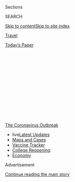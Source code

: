 <div id="app">

<div>

<div>

<div>

<div class="NYTAppHideMasthead css-1q2w90k e1suatyy0">

<div class="section css-ui9rw0 e1suatyy2">

<div class="css-eph4ug er09x8g0">

<div class="css-6n7j50">

</div>

<span class="css-1dv1kvn">Sections</span>

<div class="css-10488qs">

<span class="css-1dv1kvn">SEARCH</span>

</div>

[Skip to content](#site-content)[Skip to site
index](#site-index)

</div>

<div id="masthead-section-label" class="css-1wr3we4 eaxe0e00">

[Travel](https://www.nytimes3xbfgragh.onion/section/travel)

</div>

<div class="css-10698na e1huz5gh0">

</div>

</div>

<div id="masthead-bar-one" class="section hasLinks css-15hmgas e1csuq9d3">

<div class="css-uqyvli e1csuq9d0">

</div>

<div class="css-1uqjmks e1csuq9d1">

</div>

<div class="css-9e9ivx">

[](https://myaccount.nytimes3xbfgragh.onion/auth/login?response_type=cookie&client_id=vi)

</div>

<div class="css-1bvtpon e1csuq9d2">

[Today’s
Paper](https://www.nytimes3xbfgragh.onion/section/todayspaper)

</div>

</div>

</div>

</div>

<div data-aria-hidden="false">

<div id="site-content" data-role="main">

<div>

<div class="css-1aor85t" style="opacity:0.000000001;z-index:-1;visibility:hidden">

<div class="css-1hqnpie">

<div class="css-epjblv">

<span class="css-17xtcya">[Travel](/section/travel)</span><span class="css-x15j1o">|</span><span class="css-fwqvlz">I’m
a U.S. Citizen. Where in the World Can I
Go?</span>

</div>

<div class="css-k008qs">

<div class="css-1iwv8en">

<span class="css-18z7m18"></span>

<div>

</div>

</div>

<span class="css-1n6z4y">https://nyti.ms/38z4mHg</span>

<div class="css-1705lsu">

<div class="css-4xjgmj">

<div class="css-4skfbu" data-role="toolbar" data-aria-label="Social Media Share buttons, Save button, and Comments Panel with current comment count" data-testid="share-tools">

  - 
  - 
  - 
  - 
    
    <div class="css-6n7j50">
    
    </div>

  - 

</div>

</div>

</div>

</div>

</div>

</div>

<div id="NYT_TOP_BANNER_REGION" class="css-13pd83m">

<div>

<div id="styln-prism-menu-1592847958612" class="section interactive-content interactive-size-medium css-1edisqu">

<div class="css-17ih8de interactive-body">

<div id="scroll-container" class="css-1gj85ro">

[<span class="styln-title-wrap"><span class="css-1pje3qr">The
Coronavirus</span><span class="css-1pje3qr">
Outbreak</span></span>](https://www.nytimes3xbfgragh.onion/news-event/coronavirus?action=click&pgtype=Article&state=default&region=TOP_BANNER&context=storylines_menu)

  - <span class="css-kqxiym" data-emphasize="true">live</span>[Latest
    Updates](https://www.nytimes3xbfgragh.onion/2020/08/04/world/coronavirus-cases.html?action=click&pgtype=Article&state=default&region=TOP_BANNER&context=storylines_menu)
  - [Maps and
    Cases](https://www.nytimes3xbfgragh.onion/interactive/2020/us/coronavirus-us-cases.html?action=click&pgtype=Article&state=default&region=TOP_BANNER&context=storylines_menu)
  - [Vaccine
    Tracker](https://www.nytimes3xbfgragh.onion/interactive/2020/science/coronavirus-vaccine-tracker.html?action=click&pgtype=Article&state=default&region=TOP_BANNER&context=storylines_menu)
  - [College
    Reopening](https://www.nytimes3xbfgragh.onion/2020/08/02/us/covid-college-reopening.html?action=click&pgtype=Article&state=default&region=TOP_BANNER&context=storylines_menu)
  - [Economy](https://www.nytimes3xbfgragh.onion/live/2020/08/04/business/stock-market-today-coronavirus?action=click&pgtype=Article&state=default&region=TOP_BANNER&context=storylines_menu)

</div>

</div>

</div>

</div>

</div>

<div id="top-wrapper" class="css-1sy8kpn">

<div id="top-slug" class="css-l9onyx">

Advertisement

</div>

[Continue reading the main
story](#after-top)

<div class="ad top-wrapper" style="text-align:center;height:100%;display:block;min-height:250px">

<div id="top" class="place-ad" data-position="top" data-size-key="top">

</div>

</div>

<div id="after-top">

</div>

</div>

<div>

<div id="sponsor-wrapper" class="css-1hyfx7x">

<div id="sponsor-slug" class="css-19vbshk">

Supported by

</div>

[Continue reading the main
story](#after-sponsor)

<div id="sponsor" class="ad sponsor-wrapper" style="text-align:center;height:100%;display:block">

</div>

<div id="after-sponsor">

</div>

</div>

<div class="css-186x18t">

</div>

<div class="css-1vkm6nb ehdk2mb0">

# I’m a U.S. Citizen. Where in the World Can I Go?

</div>

For Americans eager to resume international travel, here are the
countries that currently allow U.S. citizens to enter, though there may
be restrictions.

<div class="css-79elbk" data-testid="photoviewer-wrapper">

<div class="css-z3e15g" data-testid="photoviewer-wrapper-hidden">

</div>

<div class="css-1a48zt4 ehw59r15" data-testid="photoviewer-children">

![<span class="css-16f3y1r e13ogyst0" data-aria-hidden="true">Ecuador is
allowing U.S. citizens to visit, but they must isolate for 14 days and
have a negative Covid-19
test. </span><span class="css-cnj6d5 e1z0qqy90" itemprop="copyrightHolder"><span class="css-1ly73wi e1tej78p0">Credit...</span><span><span>Tony
Cenicola/The New York
Times</span></span></span>](https://static01.graylady3jvrrxbe.onion/images/2020/07/07/travel/07where-can-americans-go11/merlin_103973719_edd1db17-0057-4559-ac9f-0441cce6cb1a-articleLarge.jpg?quality=75&auto=webp&disable=upscale)

</div>

</div>

<div class="css-18e8msd">

<div class="css-vp77d3 epjyd6m0">

<div class="css-1baulvz">

By <span class="css-1baulvz last-byline" itemprop="name">Karen
Schwartz</span>

</div>

</div>

  - 
    
    <div class="css-ld3wwf e16638kd2">
    
    Published July 7, 2020Updated July 31,
    2020
    
    </div>

  - 
    
    <div class="css-4xjgmj">
    
    <div class="css-pvvomx" data-role="toolbar" data-aria-label="Social Media Share buttons, Save button, and Comments Panel with current comment count" data-testid="share-tools">
    
      - 
      - 
      - 
      - 
        
        <div class="css-6n7j50">
        
        </div>
    
      - 
    
    </div>
    
    </div>

</div>

</div>

<div class="section meteredContent css-1r7ky0e" name="articleBody" itemprop="articleBody">

<div class="css-1fanzo5 StoryBodyCompanionColumn">

<div class="css-53u6y8">

Even as many countries remain off-limits to American visitors because of
the high rate of coronavirus within the United States, others have
started to welcome, and in some cases woo, U.S. citizens to come spend
their tourist dollars. Still, would-be
[vacationers](https://www.nytimes3xbfgragh.onion/2020/07/16/travel/virus-vacation.html)
generally face a host of conditions and a lot of traveler beware.

The U.S. State Department continues its [Global Level 4 Health
Advisory](https://travel.state.gov/content/travel/en/traveladvisories/COVID-19-Country-Specific-Information.html),
which cautions against international travel because of the pandemic.
However, it is also posting country-specific information as restrictions
loosen.

*\[Have an update for this list? Email us at*
[*travelrestrictions@NYTimes.com*](mailto:travelrestrictions@NYTimes.com)*.\]*

Getting there is only part of the equation. Countries have their own
[Covid-19](https://www.nytimes3xbfgragh.onion/2020/07/16/travel/virus-vacation.html)
mitigation measures that might include curfews or curtailed activities
and services; most standard travel insurance policies won’t cover
medical or travel expenses related to the coronavirus; and borders can
close and flights be canceled with little warning, stranding people in
foreign countries. In addition, the Centers for Disease Control and
Prevention
[advises](https://www.cdc.gov/coronavirus/2019-ncov/travelers/after-travel-precautions.html)
Americans to avoid contact with others for 14 days after they return
from international travel.

</div>

</div>

<div class="css-1fanzo5 StoryBodyCompanionColumn">

<div class="css-53u6y8">

Here is a list of countries, in alphabetical order, that as of early
July were open to U.S. citizens, or are expected to open soon.

</div>

</div>

<div class="css-79elbk" data-testid="photoviewer-wrapper">

<div class="css-z3e15g" data-testid="photoviewer-wrapper-hidden">

</div>

<div class="css-1a48zt4 ehw59r15" data-testid="photoviewer-children">

![<span class="css-16f3y1r e13ogyst0" data-aria-hidden="true">Albania is
open to tourists, but the number of cases there has been
increasing. </span><span class="css-cnj6d5 e1z0qqy90" itemprop="copyrightHolder"><span class="css-1ly73wi e1tej78p0">Credit...</span><span>Gent
Shkullaku/Agence France-Presse — Getty
Images</span></span>](https://static01.graylady3jvrrxbe.onion/images/2020/07/07/travel/07where-can-americans-go4/merlin_173609214_0a9ceaba-3409-45e0-a4e3-1dab8ee81009-articleLarge.jpg?quality=75&auto=webp&disable=upscale)

</div>

</div>

<div class="css-1fanzo5 StoryBodyCompanionColumn">

<div class="css-53u6y8">

### [ALBANIA](https://al.usembassy.gov/updates_covid19/)

Albania reopened its borders in early June with enhanced screening and
quarantine measures in place. However, because the number of coronavirus
cases in the country has been increasing, the U.S. Embassy in Albania
has suspended all but emergency
services.

</div>

</div>

<div class="css-79elbk" data-testid="photoviewer-wrapper">

<div class="css-z3e15g" data-testid="photoviewer-wrapper-hidden">

</div>

<div class="css-1a48zt4 ehw59r15" data-testid="photoviewer-children">

<div class="css-1xdhyk6 erfvjey0">

<span class="css-1ly73wi e1tej78p0">Image</span>

<div class="css-zjzyr8">

<div data-testid="lazyimage-container" style="height:257.77777777777777px">

</div>

</div>

</div>

<span class="css-16f3y1r e13ogyst0" data-aria-hidden="true">Visiting
Antigua requires a negative test for
Covid-19.</span><span class="css-cnj6d5 e1z0qqy90" itemprop="copyrightHolder"><span class="css-1ly73wi e1tej78p0">Credit...</span><span>Robert
Rausch for The New York
Times</span></span>

</div>

</div>

<div class="css-1fanzo5 StoryBodyCompanionColumn">

<div class="css-53u6y8">

### [ANTIGUA and BARBUDA](https://visitantiguabarbuda.com/travel-advisory/)

Travelers must provide a certificate of a negative Covid-19 test taken
within seven days of arrival. Without proof, the government can require
visitors to quarantine or to be tested and pick up the $100 expense.
Temperatures will be checked at the airport and people are asked to
register with the Ministry of Health, Wellness and the Environment.
Visitors must have a mask and wear it in public or face a possible fine
of $5,000 or up to 6 months in jail. “Persons traveling to Antigua and
Barbuda from countries where there are outbreaks of Covid-19,” may be
required to quarantine, according to the Antigua Barbuda Tourism
Authority.

</div>

</div>

<div class="css-79elbk" data-testid="photoviewer-wrapper">

<div class="css-z3e15g" data-testid="photoviewer-wrapper-hidden">

</div>

<div class="css-1a48zt4 ehw59r15" data-testid="photoviewer-children">

<div class="css-1xdhyk6 erfvjey0">

<span class="css-1ly73wi e1tej78p0">Image</span>

<div class="css-zjzyr8">

<div data-testid="lazyimage-container" style="height:257.77777777777777px">

</div>

</div>

</div>

<span class="css-16f3y1r e13ogyst0" data-aria-hidden="true">Aruba plans
to begin admitting U.S. this
month. </span><span class="css-cnj6d5 e1z0qqy90" itemprop="copyrightHolder"><span class="css-1ly73wi e1tej78p0">Credit...</span><span>Scott
Baker for The New York Times</span></span>

</div>

</div>

<div class="css-1fanzo5 StoryBodyCompanionColumn">

<div class="css-53u6y8">

### [ARUBA](https://www.aruba.com/us/traveler-health-requirements)

Aruba first opened to Canada, Europe and most other Caribbean countries
on July 1, with U.S. travelers admitted as of July 10, under certain
conditions.

Residents from nearly half the states are considered to be at higher
risk of Covid-19, and must upload proof of a negative test taken between
12 and 72 hours before flying or they won’t be allowed to board their
flight. Residents of the other states have the option of uploading a
test or having one taken at the airport in Oranjestad. The airport tests
are done at the expense of travelers, who must quarantine at their
lodging for up to 24 hours while awaiting results.

Island guests must purchase mandatory Aruba Visitors Insurance to cover
up to $75,000 in expenses should they test positive for Covid-19 during
their stay. According to an [online
calculator](https://www.arubavisitorsinsurance.com/calculator), the
premium for most visitors over age 15 who are staying for a week would
be just over $100, and about $10 for those under 15.

Masks are mandatory on the flight for anyone over age 15 and in the
airport, but not elsewhere.

</div>

</div>

<div>

</div>

<div class="css-1fanzo5 StoryBodyCompanionColumn">

<div class="css-53u6y8">

### [THE BAHAMAS](https://opm.gov.bs/national-address/)

[The
Bahamas](https://www.bahamas.com/pressroom/bahamas-ministry-tourism-aviation-statement-executive-order-amid-rising-covid-19-cases)
has been wrestling with how to contain the coronavirus after the
nation’s [reopening](https://www.bahamas.com/tourism-reopening) led to
a spike in cases. As of late July, the country is again open to
commercial flights from the United States, but travelers must quarantine
for 14 days upon arrival and all inter-island travel is halted.

Despite the quarantine requirement, anyone over age 10 arriving in the
country must still upload proof of a negative test for the virus taken
within 10 day of their travel date. All visitors must also have an
approved Health Visa, which should be filled out at least 72 hours
before departure.

In addition, weekend lockdowns are in effect and a daily curfew will
confine tourists to their hotel property between 10 p.m. and 5 a.m. All
public and private beaches and parks are closed, including those at
hotels and resorts.

</div>

</div>

<div class="css-1fanzo5 StoryBodyCompanionColumn">

<div class="css-53u6y8">

*\[*[*Thinking of traveling within the U.S.? Here’s where you can
go*](https://www.nytimes3xbfgragh.onion/2020/07/10/travel/state-travel-restrictions.html)*.\]*

</div>

</div>

<div class="css-79elbk" data-testid="photoviewer-wrapper">

<div class="css-z3e15g" data-testid="photoviewer-wrapper-hidden">

</div>

<div class="css-1a48zt4 ehw59r15" data-testid="photoviewer-children">

<div class="css-1xdhyk6 erfvjey0">

<span class="css-1ly73wi e1tej78p0">Image</span>

<div class="css-zjzyr8">

<div data-testid="lazyimage-container" style="height:258.4222222222222px">

</div>

</div>

</div>

<span class="css-16f3y1r e13ogyst0" data-aria-hidden="true">JetBlue is
planning to resume flights to Barbados in late
July. </span><span class="css-cnj6d5 e1z0qqy90" itemprop="copyrightHolder"><span class="css-1ly73wi e1tej78p0">Credit...</span><span>Gina
Francesca for The New York
Times</span></span>

</div>

</div>

<div class="css-1fanzo5 StoryBodyCompanionColumn">

<div class="css-53u6y8">

### [BARBADOS](https://gisbarbados.gov.bb/blog/commercial-air-traffic-resumes-july-12-with-protocols/)

Commercial flights to Barbados resumed on July 12, and JetBlue is
tentatively set to return on July 25 with four weekly flights out of New
York’s Kennedy Airport, according to a spokeswoman with [Barbados
Tourism
Marketing](https://www.visitbarbados.org).

<div id="NYT_MAIN_CONTENT_1_REGION" class="css-9tf9ac">

<div>

<div id="styln-covid-updates-world" class="section interactive-content interactive-size-medium css-1ftcdic">

<div class="css-17ih8de interactive-body">

<div id="styln-briefing-block" data-asset-id="QXJ0aWNsZTpueXQ6Ly9hcnRpY2xlLzNhNGMwYWI5LWIwY2QtNWQwOS1hZTgwLTdjMGU3ZTA1OWQ2OA==">

<div class="briefing-block-header-section">

# [Latest Updates: Global Coronavirus Outbreak](https://www.nytimes3xbfgragh.onion/2020/08/04/world/coronavirus-cases.html?action=click&pgtype=Article&state=default&region=MAIN_CONTENT_1&context=storylines_live_updates)

<div class="briefing-block-ts">

Updated 2020-08-04T20:50:09.557Z

</div>

</div>

  - [Novavax sees encouraging results from two studies of its
    experimental
    vaccine.](https://www.nytimes3xbfgragh.onion/2020/08/04/world/coronavirus-cases.html?action=click&pgtype=Article&state=default&region=MAIN_CONTENT_1&context=storylines_live_updates#link-1228a480)
  - [Public and private schools in Maryland and elsewhere are divided
    over in-person
    instruction.](https://www.nytimes3xbfgragh.onion/2020/08/04/world/coronavirus-cases.html?action=click&pgtype=Article&state=default&region=MAIN_CONTENT_1&context=storylines_live_updates#link-4825b93)
  - [The United Nations calls on policymakers to ‘plan thoroughly for
    school
    reopenings.’](https://www.nytimes3xbfgragh.onion/2020/08/04/world/coronavirus-cases.html?action=click&pgtype=Article&state=default&region=MAIN_CONTENT_1&context=storylines_live_updates#link-50f7386d)

<div class="briefing-block-footer">

<div class="briefing-block-footer-meta">

[See more
updates](https://www.nytimes3xbfgragh.onion/2020/08/04/world/coronavirus-cases.html?action=click&pgtype=Article&state=default&region=MAIN_CONTENT_1&context=storylines_live_updates)

</div>

<div class="briefing-block-briefinglinks">

<span>More live coverage:</span>
[Markets](https://www.nytimes3xbfgragh.onion/live/2020/08/04/business/stock-market-today-coronavirus?action=click&pgtype=Article&state=default&region=MAIN_CONTENT_1&context=storylines_live_updates)

</div>

</div>

</div>

</div>

</div>

</div>

</div>

Travelers are expected to have the results of a negative Covid-19 test
performed no more than 72 hours before arrival. If not, one will be
taken upon landing or at a testing center at a designated hotel, and the
person will need to quarantine while awaiting results.

Visitors also undergo a temperature check; need to complete an
embarkation/disembarkation card that will ask personal health questions
related to Covid-19; and must wear a mask at the airport.

Travelers from high risk settings may be monitored daily for possible
symptoms with a follow-up coronavirus test on day seven. If the
follow-up test is negative, the monitoring is discontinued. If a second
test is not done, the monitoring will continue for 14 days. Travelers
from moderate risk countries will be monitored for seven
days.

### [BELARUS](https://by.usembassy.gov/u-s-citizen-services/covid-19-information/)

Travelers arriving in Belarus from the United States do not have to
self-quarantine. Temperature screening will be done at Minsk National
Airport. Different travel requirements may be in place for countries
that travelers transit en route from the United States.

The U.S. Embassy in Belarus
[advises](https://by.usembassy.gov/u-s-citizen-services/covid-19-information/):
“Due to border closures and flight cancellations, options for departing
Belarus are increasingly limited. Those wishing to depart Belarus should
immediately take advantage of remaining
flights.”

</div>

</div>

<div class="css-79elbk" data-testid="photoviewer-wrapper">

<div class="css-z3e15g" data-testid="photoviewer-wrapper-hidden">

</div>

<div class="css-1a48zt4 ehw59r15" data-testid="photoviewer-children">

<div class="css-1xdhyk6 erfvjey0">

<span class="css-1ly73wi e1tej78p0">Image</span>

<div class="css-zjzyr8">

<div data-testid="lazyimage-container" style="height:257.77777777777777px">

</div>

</div>

</div>

<span class="css-16f3y1r e13ogyst0" data-aria-hidden="true">Ambergris-Caye
in Belize. The country is planning on an Aug. 15
reopening.</span><span class="css-cnj6d5 e1z0qqy90" itemprop="copyrightHolder"><span class="css-1ly73wi e1tej78p0">Credit...</span><span>Benedict
Kim for The New York
Times</span></span>

</div>

</div>

<div class="css-1fanzo5 StoryBodyCompanionColumn">

<div class="css-53u6y8">

### [BELIZE](https://belizetourismboard.org/belize-covid-19-update-for-travellers/)

Belize has scheduled an Aug. 15 reopening. Arriving guests who have
proof of a negative Covid-19 test within the previous three days can use
a “fast track” entry lane, while others will have to pay for and undergo
testing at the airport. Anyone testing positive won’t be allowed to
leave the country, but instead must isolate for at least 14 days at the
passenger’s expense.

Visitors must stay at a “Tourism Gold Standard” hotel, which can offer
full services, thereby lessening the interaction with locals. No rental
cars will be available at first, and parks and tourist sites will only
be accessible with an approved tour operator. Face masks are required in
public.

</div>

</div>

<div class="css-79elbk" data-testid="photoviewer-wrapper">

<div class="css-z3e15g" data-testid="photoviewer-wrapper-hidden">

</div>

<div class="css-1a48zt4 ehw59r15" data-testid="photoviewer-children">

<div class="css-1xdhyk6 erfvjey0">

<span class="css-1ly73wi e1tej78p0">Image</span>

<div class="css-zjzyr8">

<div data-testid="lazyimage-container" style="height:257.77777777777777px">

</div>

</div>

</div>

<span class="css-16f3y1r e13ogyst0" data-aria-hidden="true">Bermuda has
an extensive Covid-19 plan in
place. </span><span class="css-cnj6d5 e1z0qqy90" itemprop="copyrightHolder"><span class="css-1ly73wi e1tej78p0">Credit...</span><span>Tony
Cenicola/The New York
Times</span></span>

</div>

</div>

<div class="css-1fanzo5 StoryBodyCompanionColumn">

<div class="css-53u6y8">

### [BERMUDA](https://www.gotobermuda.com/bta/press-release/bermuda-tourism-authority-update)

Bermuda has an extensive screening process in place and requires a $75
fee to cover the cost of mandatory in-country Covid-19 tests given at
the airport and again on day three, seven and 14 of a traveler’s stay.
Visitors are also asked to bring a thermometer and a face mask.

In addition to being tested at the airport, anyone 10 and older is asked
to provide proof of a negative coronavirus test taken within three days
of their flight to Bermuda (although tests taken within five days will
be accepted). Those with proof of a negative test still must quarantine
at their hotel for about eight hours pending the results of their
airport test. Those arriving without proof of a negative test are
confined to their accommodation for three days.

All travelers must complete an online travel authorization form within
48 hours of their flight, then take and record their temperature twice a
day for the first 14 days of their visit. Face masks are also required.

</div>

</div>

<div class="css-1fanzo5 StoryBodyCompanionColumn">

<div class="css-53u6y8">

### [CROATIA](https://mup.gov.hr/uzg-covid/english/286212)

Members of European Union countries can enter Croatia for any reason,
but American tourists may visit only with proof of paid accommodation.

Travelers must present a negative result for a Covid-19 test taken
within the previous 48 hours. If they have an older test result, the
person can enter, but must self-quarantine until they can show another
negative test, which would be taken at their own expense. Those without
negative results must self-quarantine for 14
days.

### [DOMINICAN REPUBLIC](https://www.godominicanrepublic.com/newsroom/coronavirus/)

The Dominican Republic reopened to tourists on July 1. Visitors must
complete a Health Affidavit that attests that they haven’t experienced
any Covid-19 symptoms in the past 72 hours. A temperature check will be
taken at the airport. Anyone with a fever or other coronavirus symptoms
will be tested. Hotels are also required to check a guest’s temperature
when they arrive, as are operators of water excursions. Curfews are in
effect in many
places.

</div>

</div>

<div class="css-79elbk" data-testid="photoviewer-wrapper">

<div class="css-z3e15g" data-testid="photoviewer-wrapper-hidden">

</div>

<div class="css-1a48zt4 ehw59r15" data-testid="photoviewer-children">

<div class="css-1xdhyk6 erfvjey0">

<span class="css-1ly73wi e1tej78p0">Image</span>

<div class="css-zjzyr8">

<div data-testid="lazyimage-container" style="height:257.77777777777777px">

</div>

</div>

</div>

<span class="css-16f3y1r e13ogyst0" data-aria-hidden="true">The
Ecuadorian capital,
Quito. </span><span class="css-cnj6d5 e1z0qqy90" itemprop="copyrightHolder"><span class="css-1ly73wi e1tej78p0">Credit...</span><span>Tony
Cenicola/The New York Times</span></span>

</div>

</div>

<div class="css-1fanzo5 StoryBodyCompanionColumn">

<div class="css-53u6y8">

### [ECUADOR](https://ec.usembassy.gov/covid-19-information-ecu-2/)

The United States is continuing to help repatriate Americans who stayed
in Ecuador when the pandemic closed down travel. [Those wanting to visit
the country](https://ec.usembassy.gov/covid-19-information-ecu-2/) need
to quarantine for 14 days in government-designated temporary housing or
hotels. In addition, all arriving passengers must have proof of a
negative Covid-19 test within the previous seven days, or agree to
undergo a test in the country. The government has restricted movement
throughout the country and there are curfews
imposed.

### [EGYPT](https://eg.usembassy.gov/u-s-citizen-services/covid-19-information/)

Egypt has restarted international flights. It is unclear what
restrictions, if any, have been put in place. [The State Department
website](https://eg.usembassy.gov/u-s-citizen-services/covid-19-information/)
says that Egypt has a 14-day quarantine period, but [media
reports](https://www.thenational.ae/lifestyle/travel/travelling-to-egypt-during-the-coronavirus-pandemic-here-s-what-you-need-to-know-1.1042458)
have contradicted
that.

</div>

</div>

<div class="css-79elbk" data-testid="photoviewer-wrapper">

<div class="css-z3e15g" data-testid="photoviewer-wrapper-hidden">

</div>

<div class="css-1a48zt4 ehw59r15" data-testid="photoviewer-children">

<div class="css-1xdhyk6 erfvjey0">

<span class="css-1ly73wi e1tej78p0">Image</span>

<div class="css-zjzyr8">

<div data-testid="lazyimage-container" style="height:257.77777777777777px">

</div>

</div>

</div>

<span class="css-16f3y1r e13ogyst0" data-aria-hidden="true">In Tahiti,
as in all of French Polynesia, travelers must show proof of a negative
Covid-19
test.</span><span class="css-cnj6d5 e1z0qqy90" itemprop="copyrightHolder"><span class="css-1ly73wi e1tej78p0">Credit...</span><span>Suliane
Favennec/Agence France-Presse — Getty Images</span></span>

</div>

</div>

<div class="css-1fanzo5 StoryBodyCompanionColumn">

<div class="css-53u6y8">

### [FRENCH POLYNESIA](https://tahititourisme.com/en-us/covid-19/)

Travelers to French Polynesia, including the islands of Tahiti and Bora
Bora, must show proof of a negative Covid-19 test taken within the
previous 72 hours in order to board their flights. Those arriving at the
airport will be given a test kit for the virus that contains an oral and
nasal swab, and on the fourth day in the islands, the visitor must
complete the self-test. Tourists must also complete an electronic entry
form attesting that they have travel insurance that would cover
coronavirus expenses, or agreeing to personally assume all
costs.

### [IRELAND](https://www.tourismireland.com/Press-Releases/2020/March/COVID-19-coronavirus)

Authorities are asking nonessential travelers not to visit the Republic
of Ireland, but those who do are asked to self-quarantine for 14
days.

</div>

</div>

<div class="css-79elbk" data-testid="photoviewer-wrapper">

<div class="css-z3e15g" data-testid="photoviewer-wrapper-hidden">

</div>

<div class="css-1a48zt4 ehw59r15" data-testid="photoviewer-children">

<div class="css-1xdhyk6 erfvjey0">

<span class="css-1ly73wi e1tej78p0">Image</span>

<div class="css-zjzyr8">

<div data-testid="lazyimage-container" style="height:257.77777777777777px">

</div>

</div>

</div>

<span class="css-16f3y1r e13ogyst0" data-aria-hidden="true">Jamaica is
requiring visitors to stay within a defined tourism
zone. </span><span class="css-cnj6d5 e1z0qqy90" itemprop="copyrightHolder"><span class="css-1ly73wi e1tej78p0">Credit...</span><span>Robert
Rausch for The New York Times</span></span>

</div>

</div>

<div class="css-1fanzo5 StoryBodyCompanionColumn">

<div class="css-53u6y8">

### [JAMAICA](https://www.visitjamaica.com/travelauthorization/)

Tourists age 12 and older arriving from New York, Florida, Arizona and
Texas must upload a negative Covid-19 test that was taken within 10 days
of their arrival date. All passengers must complete a Travel
Authorization screening form within 72 hours of their trip and present
it at the airport or they will not be allowed to board their flight.

Arriving passengers will have their temperatures taken and be asked
screening questions. If they are considered at high risk, they may be
required to take a Covid-19 test. Anyone tested must quarantine at their
accommodation until the results are available, generally within 48
hours. Those who test positive must isolate at their hotel or at a
government facility.

All tourists staying at hotels, villas or guesthouses must remain within
a designated tourist corridor, where operators have been trained in
Covid-19 protocols. Masks must be worn in all common areas.

Visitors staying at a private residence are required to quarantine there
for 14 days, leaving only once per day to get necessities.

</div>

</div>

<div class="css-1fanzo5 StoryBodyCompanionColumn">

<div class="css-53u6y8">

The rules are in effect until July 31, though they may be
extended.

</div>

</div>

<div class="css-79elbk" data-testid="photoviewer-wrapper">

<div class="css-z3e15g" data-testid="photoviewer-wrapper-hidden">

</div>

<div class="css-1a48zt4 ehw59r15" data-testid="photoviewer-children">

<div class="css-1xdhyk6 erfvjey0">

<span class="css-1ly73wi e1tej78p0">Image</span>

<div class="css-zjzyr8">

<div data-testid="lazyimage-container" style="height:257.77777777777777px">

</div>

</div>

</div>

<span class="css-16f3y1r e13ogyst0" data-aria-hidden="true">Kosovo
reportedly has no restrictions on international
visitors. </span><span class="css-cnj6d5 e1z0qqy90" itemprop="copyrightHolder"><span class="css-1ly73wi e1tej78p0">Credit...</span><span>Danielle
Villasana for The New York Times</span></span>

</div>

</div>

<div class="css-1fanzo5 StoryBodyCompanionColumn">

<div class="css-53u6y8">

### [KOSOVO](https://xk.usembassy.gov/coronavirus/)

Kosovo is reportedly open to visitors with no restrictions for Covid-19.
However, the U.S. Embassy in Kosovo says that some U.S. citizens are
being denied boarding in the United States because they cannot prove
they are residents or citizens of Kosovo. For the latest information,
the embassy recommends checking with it or with the airline before a
flight.

### [LEBANON](https://lb.usembassy.gov/covid-19-information/)

Visitors must show negative results for a coronavirus test taken in the
previous four days, and, if they are staying for more than a week,
submit to another test given at the airport at the airline’s expense. If
they arrive without a test result, they will be tested at the airport
and retested 72 hours later. The passenger must self-quarantine while
awaiting the results of the second test, which is at the traveler’s
expense. Foreigners must also have proof of insurance that would cover
any costs associated with the
coronavirus.

</div>

</div>

<div class="css-79elbk" data-testid="photoviewer-wrapper">

<div class="css-z3e15g" data-testid="photoviewer-wrapper-hidden">

</div>

<div class="css-1a48zt4 ehw59r15" data-testid="photoviewer-children">

<div class="css-1xdhyk6 erfvjey0">

<span class="css-1ly73wi e1tej78p0">Image</span>

<div class="css-zjzyr8">

<div data-testid="lazyimage-container" style="height:257.77777777777777px">

</div>

</div>

</div>

<span class="css-16f3y1r e13ogyst0" data-aria-hidden="true">In the
Maldives, those who have symptoms will be tested for Covid-19, and
health authorities will also check some people at
random.</span><span class="css-cnj6d5 e1z0qqy90" itemprop="copyrightHolder"><span class="css-1ly73wi e1tej78p0">Credit...</span><span>Adam
Dean for The New York Times</span></span>

</div>

</div>

<div class="css-1fanzo5 StoryBodyCompanionColumn">

<div class="css-53u6y8">

### [MALDIVES](https://visitmaldives.com/en/covid19-updates)

Those who have symptoms will be tested for Covid-19, and health
authorities will also check some people at random, at government
expense. Those without symptoms or positive tests are not required to
quarantine. A health declaration form must be filled out 24 hours before
the flight and again before departure.

Visitors must have a confirmed booking at a tourist facility and the
entire vacation needs to be at the same hotel, except when
transiting.

</div>

</div>

<div class="css-79elbk" data-testid="photoviewer-wrapper">

<div class="css-z3e15g" data-testid="photoviewer-wrapper-hidden">

</div>

<div class="css-1a48zt4 ehw59r15" data-testid="photoviewer-children">

<div class="css-1xdhyk6 erfvjey0">

<span class="css-1ly73wi e1tej78p0">Image</span>

<div class="css-zjzyr8">

<div data-testid="lazyimage-container" style="height:265.5111111111111px">

</div>

</div>

</div>

<span class="css-16f3y1r e13ogyst0" data-aria-hidden="true">Land
crossings from the United States to Mexico are closed, but visitors can
arrive by
plane. </span><span class="css-cnj6d5 e1z0qqy90" itemprop="copyrightHolder"><span class="css-1ly73wi e1tej78p0">Credit...</span><span>Adrian
Wilson for The New York
Times</span></span>

</div>

</div>

<div class="css-1fanzo5 StoryBodyCompanionColumn">

<div class="css-53u6y8">

### [MEXICO](https://mx.usembassy.gov/health-alert-u-s-embassy-mexico-city-mexico/)

Land crossings between the United States and Mexico remain closed until
at least [late
August,](https://www.nytimes3xbfgragh.onion/aponline/2020/07/16/us/politics/ap-us-virus-outbreak-north-america-borders.html?searchResultPosition=6)
but U.S. visitors can arrive by plane. Tourists may be subject to
temperature checks and other health screenings, and those showing
symptoms may be asked to quarantine voluntarily.

Many Mexican states are open only for essential services, while others
are allowed to operate at reduced capacity. However, some local
authorities have also imposed their own restrictions, so would-be
travelers should check with local sources for the latest updates. The
mayor of Tulum, for instance, [has reportedly threatened to arrest or
fine
people](https://www.reuters.com/article/us-health-coronavirus-mexico-restriction/mexico-tightens-coronavirus-curbs-in-tourist-spots-other-pockets-idUSKCN24H3E6)
for not wearing face
masks.

</div>

</div>

<div class="css-79elbk" data-testid="photoviewer-wrapper">

<div class="css-z3e15g" data-testid="photoviewer-wrapper-hidden">

</div>

<div class="css-1a48zt4 ehw59r15" data-testid="photoviewer-children">

<div class="css-1xdhyk6 erfvjey0">

<span class="css-1ly73wi e1tej78p0">Image</span>

<div class="css-zjzyr8">

<div data-testid="lazyimage-container" style="height:259.7111111111111px">

</div>

</div>

</div>

<span class="css-16f3y1r e13ogyst0" data-aria-hidden="true">North
Macedonia has no requirements for testing or
self-isolation. </span><span class="css-cnj6d5 e1z0qqy90" itemprop="copyrightHolder"><span class="css-1ly73wi e1tej78p0">Credit...</span><span>Georgi
Licovski/EPA, via Shutterstock</span></span>

</div>

</div>

<div class="css-1fanzo5 StoryBodyCompanionColumn">

<div class="css-53u6y8">

### [NORTH MACEDONIA](https://mk.usembassy.gov/covid-19-information/)

There are no requirements for a Covid-19 test or self-isolation for
[North
Macedonia,](https://www.nytimes3xbfgragh.onion/2019/05/17/travel/republic-of-north-macedonia-balkans.html)
which has been going by that name only since last year (it was
previously just Macedonia). Masks are required in closed public
spaces.

<div id="NYT_MAIN_CONTENT_3_REGION" class="css-9tf9ac">

<div>

<div id="styln-prism-freeform-1594220623585" class="section interactive-content interactive-size-medium css-1ftcdic">

<div class="css-17ih8de interactive-body">

<div id="prism-freeform-block-85410" class="css-19mumt8" data-role="complementary" data-storyline="The Coronavirus Outbreak" data-truncated="true" tabindex="0">

<div class="css-a8d9oz">

<div class="css-eb027h">

[](https://www.nytimes3xbfgragh.onion/news-event/coronavirus?action=click&pgtype=Article&state=default&region=MAIN_CONTENT_3&context=storylines_faq)

### The Coronavirus Outbreak ›

#### Frequently Asked Questions

Updated August 4, 2020

  - #### I have antibodies. Am I now immune?
    
      - As of right now,[that seems likely, for at least several
        months.](https://www.nytimes3xbfgragh.onion/2020/07/22/health/covid-antibodies-herd-immunity.html?action=click&pgtype=Article&state=default&region=MAIN_CONTENT_3&context=storylines_faq)
        There have been frightening accounts of people suffering what
        seems to be a second bout of Covid-19. But experts say these
        patients may have a drawn-out course of infection, with the
        virus taking a slow toll weeks to months after initial exposure.
        People infected with the coronavirus typically
        [produce](https://www.nature.com/articles/s41586-020-2456-9)
        immune molecules called antibodies, which are [protective
        proteins made in response to an
        infection](https://www.nytimes3xbfgragh.onion/2020/05/07/health/coronavirus-antibody-prevalence.html?action=click&pgtype=Article&state=default&region=MAIN_CONTENT_3&context=storylines_faq)[.
        These antibodies
        may](https://www.nytimes3xbfgragh.onion/2020/05/07/health/coronavirus-antibody-prevalence.html?action=click&pgtype=Article&state=default&region=MAIN_CONTENT_3&context=storylines_faq)
        last in the body [only two to three
        months](https://www.nature.com/articles/s41591-020-0965-6),
        which may seem worrisome, but that’s perfectly normal after an
        acute infection subsides, said Dr. Michael Mina, an immunologist
        at Harvard University. It may be possible to get the coronavirus
        again, but it’s highly unlikely that it would be possible in a
        short window of time from initial infection or make people
        sicker the second time.

  - #### I’m a small-business owner. Can I get relief?
    
      - The [stimulus bills enacted in
        March](https://www.nytimes3xbfgragh.onion/article/small-business-loans-stimulus-grants-freelancers-coronavirus.html?action=click&pgtype=Article&state=default&region=MAIN_CONTENT_3&context=storylines_faq)
        offer help for the millions of American small businesses. Those
        eligible for aid are businesses and nonprofit organizations with
        fewer than 500 workers, including sole proprietorships,
        independent contractors and freelancers. Some larger companies
        in some industries are also eligible. The help being offered,
        which is being managed by the Small Business Administration,
        includes the Paycheck Protection Program and the Economic Injury
        Disaster Loan program. But lots of folks have [not yet seen
        payouts.](https://www.nytimes3xbfgragh.onion/interactive/2020/05/07/business/small-business-loans-coronavirus.html?action=click&pgtype=Article&state=default&region=MAIN_CONTENT_3&context=storylines_faq)
        Even those who have received help are confused: The rules are
        draconian, and some are stuck sitting on [money they don’t know
        how to
        use.](https://www.nytimes3xbfgragh.onion/2020/05/02/business/economy/loans-coronavirus-small-business.html?action=click&pgtype=Article&state=default&region=MAIN_CONTENT_3&context=storylines_faq)
        Many small-business owners are getting less than they expected
        or [not hearing anything at
        all.](https://www.nytimes3xbfgragh.onion/2020/06/10/business/Small-business-loans-ppp.html?action=click&pgtype=Article&state=default&region=MAIN_CONTENT_3&context=storylines_faq)

  - #### What are my rights if I am worried about going back to work?
    
      - Employers have to provide [a safe
        workplace](https://www.osha.gov/SLTC/covid-19/standards.html)
        with policies that protect everyone equally. [And if one of your
        co-workers tests positive for the coronavirus, the
        C.D.C.](https://www.nytimes3xbfgragh.onion/article/coronavirus-money-unemployment.html?action=click&pgtype=Article&state=default&region=MAIN_CONTENT_3&context=storylines_faq)
        has said that [employers should tell their
        employees](https://www.cdc.gov/coronavirus/2019-ncov/community/guidance-business-response.html)
        -- without giving you the sick employee’s name -- that they may
        have been exposed to the virus.

  - #### Should I refinance my mortgage?
    
      - [It could be a good
        idea,](https://www.nytimes3xbfgragh.onion/article/coronavirus-money-unemployment.html?action=click&pgtype=Article&state=default&region=MAIN_CONTENT_3&context=storylines_faq)
        because mortgage rates have [never been
        lower.](https://www.nytimes3xbfgragh.onion/2020/07/16/business/mortgage-rates-below-3-percent.html?action=click&pgtype=Article&state=default&region=MAIN_CONTENT_3&context=storylines_faq)
        Refinancing requests have pushed mortgage applications to some
        of the highest levels since 2008, so be prepared to get in line.
        But defaults are also up, so if you’re thinking about buying a
        home, be aware that some lenders have tightened their standards.

  - #### What is school going to look like in September?
    
      - It is unlikely that many schools will return to a normal
        schedule this fall, requiring the grind of [online
        learning](https://www.nytimes3xbfgragh.onion/2020/06/05/us/coronavirus-education-lost-learning.html?action=click&pgtype=Article&state=default&region=MAIN_CONTENT_3&context=storylines_faq),
        [makeshift child
        care](https://www.nytimes3xbfgragh.onion/2020/05/29/us/coronavirus-child-care-centers.html?action=click&pgtype=Article&state=default&region=MAIN_CONTENT_3&context=storylines_faq)
        and [stunted
        workdays](https://www.nytimes3xbfgragh.onion/2020/06/03/business/economy/coronavirus-working-women.html?action=click&pgtype=Article&state=default&region=MAIN_CONTENT_3&context=storylines_faq)
        to continue. California’s two largest public school districts —
        Los Angeles and San Diego — said on July 13, that [instruction
        will be remote-only in the
        fall](https://www.nytimes3xbfgragh.onion/2020/07/13/us/lausd-san-diego-school-reopening.html?action=click&pgtype=Article&state=default&region=MAIN_CONTENT_3&context=storylines_faq),
        citing concerns that surging coronavirus infections in their
        areas pose too dire a risk for students and teachers. Together,
        the two districts enroll some 825,000 students. They are the
        largest in the country so far to abandon plans for even a
        partial physical return to classrooms when they reopen in
        August. For other districts, the solution won’t be an
        all-or-nothing approach. [Many
        systems](https://bioethics.jhu.edu/research-and-outreach/projects/eschool-initiative/school-policy-tracker/),
        including the nation’s largest, New York City, are devising
        [hybrid
        plans](https://www.nytimes3xbfgragh.onion/2020/06/26/us/coronavirus-schools-reopen-fall.html?action=click&pgtype=Article&state=default&region=MAIN_CONTENT_3&context=storylines_faq)
        that involve spending some days in classrooms and other days
        online. There’s no national policy on this yet, so check with
        your municipal school system regularly to see what is happening
        in your
community.

<div id="styln-survey-component-85410" class="styln-survey-component" data-surveyname="faq" data-surveystoryline="coronavirus">

</div>

</div>

<div class="css-6mllg9">

</div>

<div class="css-pmm6ed">

<span class="css-5gimkt"></span>

</div>

</div>

</div>

</div>

</div>

</div>

</div>

When departing, travelers must arrive at the airport at least three
hours before flight time. Those with symptoms of Covid-19, such as a
fever of 99.1 or higher and coughing, may not be permitted to enter the
airport and board their
flights.

### [PUERTO RICO](https://www.discoverpuertorico.com/info/travel-advisory)

Puerto Rico has postponed its reopening to tourists from outside the
territory.

When planning a future trip, travelers must have evidence of a negative
test taken no more than 72 hours before arrival and complete an online
travel declaration form. If the test result is pending, they must
quarantine until it is available. If the result comes back positive, or
if it doesn’t arrive, the person must quarantine for 14 days. Those
arriving without a test must have one done on the island at their own
expense, and must quarantine while awaiting the result. Anyone not
taking a test must quarantine for 14
days.

</div>

</div>

<div class="css-79elbk" data-testid="photoviewer-wrapper">

<div class="css-z3e15g" data-testid="photoviewer-wrapper-hidden">

</div>

<div class="css-1a48zt4 ehw59r15" data-testid="photoviewer-children">

<div class="css-1xdhyk6 erfvjey0">

<span class="css-1ly73wi e1tej78p0">Image</span>

<div class="css-zjzyr8">

<div data-testid="lazyimage-container" style="height:221.04444444444448px">

</div>

</div>

</div>

<span class="css-16f3y1r e13ogyst0" data-aria-hidden="true">St. Lucia is
screening arrivals and taking
temperatures. </span><span class="css-cnj6d5 e1z0qqy90" itemprop="copyrightHolder"><span class="css-1ly73wi e1tej78p0">Credit...</span><span>Kirk
Elliott for The New York Times</span></span>

</div>

</div>

<div class="css-1fanzo5 StoryBodyCompanionColumn">

<div class="css-53u6y8">

### [ST. LUCIA](https://www.stlucia.org/en/covid-19/)

Visitors must have proof of a negative Covid-19 test taken within the
past seven days, unless they are coming from a country within a
Caribbean “bubble.” Arriving passengers must have completed a travel
registration and they will be screened and their temperatures taken.
Anyone showing symptoms of the coronavirus will be tested, and if the
results are positive, the person will be transferred to a hospital for
treatment at their expense.

Visitors must have confirmed reservations at a Covid-19 certified
accommodation provider for the duration of their stay. For at least the
month of July, it will be more difficult to explore the island as there
are no rental cars and only a small number of tours will be available to
book through the hotels. Masks are required in
public.

</div>

</div>

<div class="css-79elbk" data-testid="photoviewer-wrapper">

<div class="css-z3e15g" data-testid="photoviewer-wrapper-hidden">

</div>

<div class="css-1a48zt4 ehw59r15" data-testid="photoviewer-children">

<div class="css-1xdhyk6 erfvjey0">

<span class="css-1ly73wi e1tej78p0">Image</span>

<div class="css-zjzyr8">

<div data-testid="lazyimage-container" style="height:257.77777777777777px">

</div>

</div>

</div>

<span class="css-16f3y1r e13ogyst0" data-aria-hidden="true">Flights from
the United States to St. Maarten won’t be allowed until at least Aug.
1. </span><span class="css-cnj6d5 e1z0qqy90" itemprop="copyrightHolder"><span class="css-1ly73wi e1tej78p0">Credit...</span><span>Tony
Cenicola/The New York Times</span></span>

</div>

</div>

<div class="css-1fanzo5 StoryBodyCompanionColumn">

<div class="css-53u6y8">

### [ST. MAARTEN](https://stmaartenupdates.com)

St. Maarten plans to start welcoming tourists from the United States on
Aug. 1, having already opened up to those from Canada and Europe.

Before arrival, visitors must complete an online health declaration and
receive a reply giving them permission to visit. Those over age 10 from
a country identified as high or moderate risk for transmission of the
coronavirus must show proof of a negative test taken within 72 hours of
boarding their flights. Only those from low-risk countries are exempt,
unless they visited a higher-risk country in the two weeks before their
trip to St. Maarten. In that case, they, too, must show proof of a
negative test.

Travelers from moderate and high-risk countries need to bring a
thermometer, and they must upload daily information about their body
temperature and any flu-like symptoms. Those from moderate-risk
countries must comply for eight days, while those from high-risk
countries must comply for 14 day.

Travel insurance that will cover any coronavirus-related expenses is
also
mandatory.

</div>

</div>

<div class="css-79elbk" data-testid="photoviewer-wrapper">

<div class="css-z3e15g" data-testid="photoviewer-wrapper-hidden">

</div>

<div class="css-1a48zt4 ehw59r15" data-testid="photoviewer-children">

<div class="css-1xdhyk6 erfvjey0">

<span class="css-1ly73wi e1tej78p0">Image</span>

<div class="css-zjzyr8">

<div data-testid="lazyimage-container" style="height:257.77777777777777px">

</div>

</div>

</div>

<span class="css-16f3y1r e13ogyst0" data-aria-hidden="true">Travelers
arriving in St. Vincent and the Grenadines in July must take a Covid-19
test and isolate in their
hotels. </span><span class="css-cnj6d5 e1z0qqy90" itemprop="copyrightHolder"><span class="css-1ly73wi e1tej78p0">Credit...</span><span>Chris
Jackson/Pool via
REUTERS</span></span>

</div>

</div>

<div class="css-1fanzo5 StoryBodyCompanionColumn">

<div class="css-53u6y8">

### [ST. VINCENT AND THE GRENADINES](https://www.facebookcorewwwi.onion/svgairports/photos/pcb.934154330347186/934153757013910/)

Under protocols in place for the month of July, visitors will be given a
Covid-19 test and must quarantine at their hotel for 24 hours while
awaiting the results, unless they have proof of a negative test for the
virus taken within the previous 48 hours, or a positive antibody test
taken within the previous five days. Anyone who tests positive must
isolate in an approved facility for 14 days at their own expense.

Those exempt from the airport test must monitor their temperature for
two weeks and report any changes to health authorities.

After Aug. 1, plans call for testing to be done based on the traveler’s
country of
origin.

</div>

</div>

<div class="css-79elbk" data-testid="photoviewer-wrapper">

<div class="css-z3e15g" data-testid="photoviewer-wrapper-hidden">

</div>

<div class="css-1a48zt4 ehw59r15" data-testid="photoviewer-children">

<div class="css-1xdhyk6 erfvjey0">

<span class="css-1ly73wi e1tej78p0">Image</span>

<div class="css-zjzyr8">

<div data-testid="lazyimage-container" style="height:257.77777777777777px">

</div>

</div>

</div>

<span class="css-16f3y1r e13ogyst0" data-aria-hidden="true">Serbia has
lifted travel restrictions, but is facing serious outbreaks of
Covid-19.</span><span class="css-cnj6d5 e1z0qqy90" itemprop="copyrightHolder"><span class="css-1ly73wi e1tej78p0">Credit...</span><span>Marko
Risovic for The New York Times</span></span>

</div>

</div>

<div class="css-1fanzo5 StoryBodyCompanionColumn">

<div class="css-53u6y8">

### [SERBIA](https://rs.usembassy.gov/health-and-travel-alert-3/)

All coronavirus-related entry restrictions have been lifted for Serbia.
However, some hospitals have been overwhelmed with coronavirus patients
in recent days and troops this month set up an emergency [500-bed field
hospital near
Belgrade](https://www.republicworld.com/world-news/europe/serbia-military-sets-up-field-hospital-for-virus.html).

A state of emergency was declared in the capital last month as the
number of new cases
spiked.

</div>

</div>

<div class="css-79elbk" data-testid="photoviewer-wrapper">

<div class="css-z3e15g" data-testid="photoviewer-wrapper-hidden">

</div>

<div class="css-1a48zt4 ehw59r15" data-testid="photoviewer-children">

<div class="css-1xdhyk6 erfvjey0">

<span class="css-1ly73wi e1tej78p0">Image</span>

<div class="css-zjzyr8">

<div data-testid="lazyimage-container" style="height:257.77777777777777px">

</div>

</div>

</div>

<span class="css-16f3y1r e13ogyst0" data-aria-hidden="true">Tanzania is
requring visitors to undergo screening, including a possible Covid-19
test. </span><span class="css-cnj6d5 e1z0qqy90" itemprop="copyrightHolder"><span class="css-1ly73wi e1tej78p0">Credit...</span><span>Jerome
Delay/Associated Press</span></span>

</div>

</div>

<div class="css-1fanzo5 StoryBodyCompanionColumn">

<div class="css-53u6y8">

### [TANZANIA](https://tanzaniaembassy-us.org)

Passengers arriving on an international flight to Tanzania must complete
a Health Surveillance Form and undergo screening, including a possible
Covid-19
test.

</div>

</div>

<div class="css-79elbk" data-testid="photoviewer-wrapper">

<div class="css-z3e15g" data-testid="photoviewer-wrapper-hidden">

</div>

<div class="css-1a48zt4 ehw59r15" data-testid="photoviewer-children">

<div class="css-1xdhyk6 erfvjey0">

<span class="css-1ly73wi e1tej78p0">Image</span>

<div class="css-zjzyr8">

<div data-testid="lazyimage-container" style="height:257.77777777777777px">

</div>

</div>

</div>

<span class="css-16f3y1r e13ogyst0" data-aria-hidden="true">Turkey will
be conducting thermal screenings of arriving
visitors. </span><span class="css-cnj6d5 e1z0qqy90" itemprop="copyrightHolder"><span class="css-1ly73wi e1tej78p0">Credit...</span><span>Tara
Todras-Whitehill for The New York Times</span></span>

</div>

</div>

<div class="css-1fanzo5 StoryBodyCompanionColumn">

<div class="css-53u6y8">

### [TURKEY](https://tr.usembassy.gov/covid-19-information-2/)

Visitors to Turkey will be screened using thermal cameras, and travelers
with elevated temperatures may be subject to testing. Foreign passengers
who test positive for Covid-19 will be referred to a private hospital.
Face masks are required in many areas. Violators may be fined about
$130.

</div>

</div>

<div class="css-79elbk" data-testid="photoviewer-wrapper">

<div class="css-z3e15g" data-testid="photoviewer-wrapper-hidden">

</div>

<div class="css-1a48zt4 ehw59r15" data-testid="photoviewer-children">

<div class="css-1xdhyk6 erfvjey0">

<span class="css-1ly73wi e1tej78p0">Image</span>

<div class="css-zjzyr8">

<div data-testid="lazyimage-container" style="height:257.77777777777777px">

</div>

</div>

</div>

<span class="css-16f3y1r e13ogyst0" data-aria-hidden="true">International
visitors will be allowed in Turks and Caicos starting on July 22, the
country has
said. </span><span class="css-cnj6d5 e1z0qqy90" itemprop="copyrightHolder"><span class="css-1ly73wi e1tej78p0">Credit...</span><span>Chris
Ramirez for The New York Times</span></span>

</div>

</div>

<div class="css-1fanzo5 StoryBodyCompanionColumn">

<div class="css-53u6y8">

### [TURKS AND CAICOS](https://turksandcaicostourism.com/)

The Turks and Caicos Islands reopened its borders on July 22. The
country is requiring a negative test result taken within five days of
travel. Visitors also must have insurance that covers any Covid-19
related medical costs, as well as an air ambulance or medevac. A Travel
Authorization Form must be completed by all passengers before boarding a
plane to the islands, and a health screening questionnaire also needs to
be filled
out.

</div>

</div>

<div class="css-79elbk" data-testid="photoviewer-wrapper">

<div class="css-z3e15g" data-testid="photoviewer-wrapper-hidden">

</div>

<div class="css-1a48zt4 ehw59r15" data-testid="photoviewer-children">

<div class="css-1xdhyk6 erfvjey0">

<span class="css-1ly73wi e1tej78p0">Image</span>

<div class="css-zjzyr8">

<div data-testid="lazyimage-container" style="height:257.77777777777777px">

</div>

</div>

</div>

<span class="css-16f3y1r e13ogyst0" data-aria-hidden="true">U.S.
citizens visiting Ukraine must prove they have health insurance to cover
possible treatment for the
coronavirus. </span><span class="css-cnj6d5 e1z0qqy90" itemprop="copyrightHolder"><span class="css-1ly73wi e1tej78p0">Credit...</span><span>Brendan
Hoffman for The New York Times</span></span>

</div>

</div>

<div class="css-1fanzo5 StoryBodyCompanionColumn">

<div class="css-53u6y8">

### [UKRAINE](https://ua.usembassy.gov/covid-19-information/)

U.S. citizens can enter Ukraine if they can show they have medical
insurance covering all expenses related to possible Covid-19 treatment.
Ukraine currently classifies the United States as a country with a high
incidence of coronavirus, which means that U.S. travelers should be
prepared to self-quarantine for two weeks at their own expense or take a
test upon arrival. Test results are emailed within 24 hours, and
passengers should follow the self-quarantine protocol until the results
are sent to health authorities.

The government is using a four-color scale (green, yellow, orange and
red) to identify the virus risk in each region, and quarantine orders
may differ by
color.

### [UNITED ARAB EMIRATES](https://ae.usembassy.gov/u-s-citizen-services/covid-19-information/)

Travelers must have proof of a negative Covid-19 test taken within 96
hours of their flight in order to board a commercial aircraft to the
country. Many passengers are also tested upon arrival, and some may need
to self quarantine or may be sent to a quarantine facility. The U.S.
embassy says all people arriving in the U.A.E. are urged to self
quarantine for 14 days. International health insurance is also required.

</div>

</div>

<div class="css-1fanzo5 StoryBodyCompanionColumn">

<div class="css-53u6y8">

While Dubai is open, those wanting to enter Abu Dhabi must show proof of
a test conducted in the previous 48 hours, or schedule an appointment
for a blood test.

Fines for violators can range from $250 to more than
$27,000.

</div>

</div>

<div class="css-79elbk" data-testid="photoviewer-wrapper">

<div class="css-z3e15g" data-testid="photoviewer-wrapper-hidden">

</div>

<div class="css-1a48zt4 ehw59r15" data-testid="photoviewer-children">

<div class="css-1xdhyk6 erfvjey0">

<span class="css-1ly73wi e1tej78p0">Image</span>

<div class="css-zjzyr8">

<div data-testid="lazyimage-container" style="height:257.77777777777777px">

</div>

</div>

</div>

<span class="css-16f3y1r e13ogyst0" data-aria-hidden="true">Anyone from
the United States who arrives in the United Kingdom must self-isolate
for 14
days. </span><span class="css-cnj6d5 e1z0qqy90" itemprop="copyrightHolder"><span class="css-1ly73wi e1tej78p0">Credit...</span><span>Andy
Haslam for The New York Times</span></span>

</div>

</div>

<div class="css-1fanzo5 StoryBodyCompanionColumn">

<div class="css-53u6y8">

### [UNITED KINGDOM](https://www.gov.uk/uk-border-control)

The list of “travel corridor” countries — countries whose residents are
allowed into England with few restrictions — is growing, but the United
States is still not on it. As a result, anyone arriving from the United
States must be prepared to isolate for 14 days, or face a penalty of up
to $1,250. Passengers transiting in an airport are exempt, as are those
going directly from one port to another; for instance, from Heathrow to
Eurostar.

</div>

</div>

<div>

</div>

<div class="css-1fanzo5 StoryBodyCompanionColumn">

<div class="css-53u6y8">

Follow Karen Schwartz on Twitter:
[@WanderWomanIsMe](https://twitter.com/wanderwomanisme?lang=en)

-----

***Follow New York Times Travel***
*on*[*Instagram*](https://www.instagram.com/nytimestravel/)*,*[*Twitter*](https://twitter.com/nytimestravel)
*and*[*Facebook*](https://www.facebookcorewwwi.onion/nytimestravel/)*.
And*[*sign up for our weekly Travel Dispatch
newsletter*](https://www.nytimes3xbfgragh.onion/newsletters/traveldispatch)
*to receive expert tips on traveling smarter and inspiration for your
next vacation. Dreaming up a future getaway or just armchair traveling?
Check out our*[*52 Places
list*](https://www.nytimes3xbfgragh.onion/interactive/2020/travel/places-to-visit.html)*.*

</div>

</div>

</div>

<div>

</div>

<div>

</div>

<div>

</div>

<div>

<div id="bottom-wrapper" class="css-1ede5it">

<div id="bottom-slug" class="css-l9onyx">

Advertisement

</div>

[Continue reading the main
story](#after-bottom)

<div id="bottom" class="ad bottom-wrapper" style="text-align:center;height:100%;display:block;min-height:90px">

</div>

<div id="after-bottom">

</div>

</div>

</div>

</div>

</div>

## Site Index

<div>

</div>

## Site Information Navigation

  - [© <span>2020</span> <span>The New York Times
    Company</span>](https://help.nytimes3xbfgragh.onion/hc/en-us/articles/115014792127-Copyright-notice)

<!-- end list -->

  - [NYTCo](https://www.nytco.com/)
  - [Contact
    Us](https://help.nytimes3xbfgragh.onion/hc/en-us/articles/115015385887-Contact-Us)
  - [Work with us](https://www.nytco.com/careers/)
  - [Advertise](https://nytmediakit.com/)
  - [T Brand Studio](http://www.tbrandstudio.com/)
  - [Your Ad
    Choices](https://www.nytimes3xbfgragh.onion/privacy/cookie-policy#how-do-i-manage-trackers)
  - [Privacy](https://www.nytimes3xbfgragh.onion/privacy)
  - [Terms of
    Service](https://help.nytimes3xbfgragh.onion/hc/en-us/articles/115014893428-Terms-of-service)
  - [Terms of
    Sale](https://help.nytimes3xbfgragh.onion/hc/en-us/articles/115014893968-Terms-of-sale)
  - [Site
    Map](https://spiderbites.nytimes3xbfgragh.onion)
  - [Help](https://help.nytimes3xbfgragh.onion/hc/en-us)
  - [Subscriptions](https://www.nytimes3xbfgragh.onion/subscription?campaignId=37WXW)

</div>

</div>

</div>

</div>
